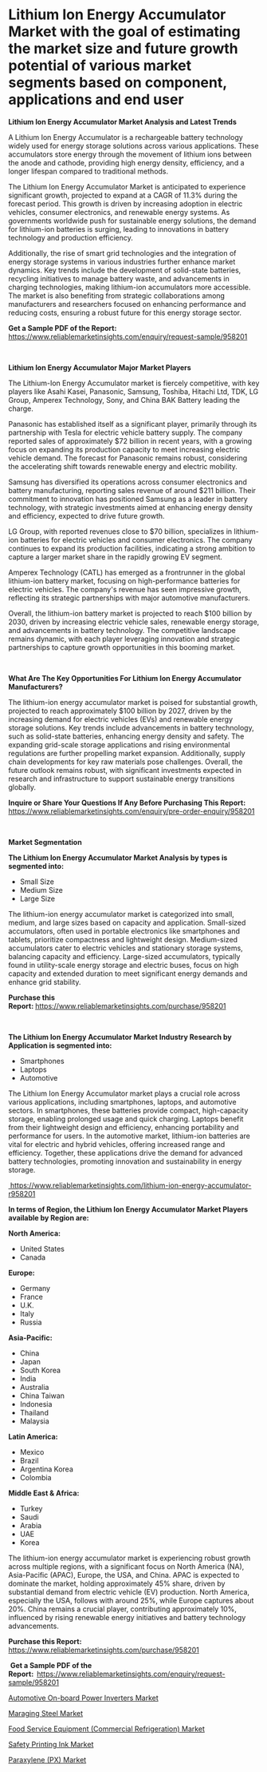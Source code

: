 <p><h1>Lithium Ion Energy Accumulator Market with the goal of estimating the market size and future growth potential of various market segments based on component, applications and end user</h1></p><p><strong>Lithium Ion Energy Accumulator Market Analysis and Latest Trends</strong></p>
<p><p>A Lithium Ion Energy Accumulator is a rechargeable battery technology widely used for energy storage solutions across various applications. These accumulators store energy through the movement of lithium ions between the anode and cathode, providing high energy density, efficiency, and a longer lifespan compared to traditional methods. </p><p>The Lithium Ion Energy Accumulator Market is anticipated to experience significant growth, projected to expand at a CAGR of 11.3% during the forecast period. This growth is driven by increasing adoption in electric vehicles, consumer electronics, and renewable energy systems. As governments worldwide push for sustainable energy solutions, the demand for lithium-ion batteries is surging, leading to innovations in battery technology and production efficiency. </p><p>Additionally, the rise of smart grid technologies and the integration of energy storage systems in various industries further enhance market dynamics. Key trends include the development of solid-state batteries, recycling initiatives to manage battery waste, and advancements in charging technologies, making lithium-ion accumulators more accessible. The market is also benefiting from strategic collaborations among manufacturers and researchers focused on enhancing performance and reducing costs, ensuring a robust future for this energy storage sector.</p></p>
<p><strong>Get a Sample PDF of the Report:&nbsp;</strong> <a href="https://www.reliablemarketinsights.com/enquiry/request-sample/958201?utm_campaign=1937&utm_medium=2&utm_source=Github&utm_content=ia&utm_term=21032025&utm_id=lithium-ion-energy-accumulator">https://www.reliablemarketinsights.com/enquiry/request-sample/958201</a></p>
<p>&nbsp;</p>
<p><strong>Lithium Ion Energy Accumulator Major Market Players</strong></p>
<p><p>The Lithium-Ion Energy Accumulator market is fiercely competitive, with key players like Asahi Kasei, Panasonic, Samsung, Toshiba, Hitachi Ltd, TDK, LG Group, Amperex Technology, Sony, and China BAK Battery leading the charge. </p><p>Panasonic has established itself as a significant player, primarily through its partnership with Tesla for electric vehicle battery supply. The company reported sales of approximately $72 billion in recent years, with a growing focus on expanding its production capacity to meet increasing electric vehicle demand. The forecast for Panasonic remains robust, considering the accelerating shift towards renewable energy and electric mobility.</p><p>Samsung has diversified its operations across consumer electronics and battery manufacturing, reporting sales revenue of around $211 billion. Their commitment to innovation has positioned Samsung as a leader in battery technology, with strategic investments aimed at enhancing energy density and efficiency, expected to drive future growth. </p><p>LG Group, with reported revenues close to $70 billion, specializes in lithium-ion batteries for electric vehicles and consumer electronics. The company continues to expand its production facilities, indicating a strong ambition to capture a larger market share in the rapidly growing EV segment.</p><p>Amperex Technology (CATL) has emerged as a frontrunner in the global lithium-ion battery market, focusing on high-performance batteries for electric vehicles. The company's revenue has seen impressive growth, reflecting its strategic partnerships with major automotive manufacturers.</p><p>Overall, the lithium-ion battery market is projected to reach $100 billion by 2030, driven by increasing electric vehicle sales, renewable energy storage, and advancements in battery technology. The competitive landscape remains dynamic, with each player leveraging innovation and strategic partnerships to capture growth opportunities in this booming market.</p></p>
<p>&nbsp;</p>
<p><strong>What Are The Key Opportunities For Lithium Ion Energy Accumulator Manufacturers?</strong></p>
<p><p>The lithium-ion energy accumulator market is poised for substantial growth, projected to reach approximately $100 billion by 2027, driven by the increasing demand for electric vehicles (EVs) and renewable energy storage solutions. Key trends include advancements in battery technology, such as solid-state batteries, enhancing energy density and safety. The expanding grid-scale storage applications and rising environmental regulations are further propelling market expansion. Additionally, supply chain developments for key raw materials pose challenges. Overall, the future outlook remains robust, with significant investments expected in research and infrastructure to support sustainable energy transitions globally.</p></p>
<p><strong>Inquire or Share Your Questions If Any Before Purchasing This Report:</strong> <a href="https://www.reliablemarketinsights.com/enquiry/pre-order-enquiry/958201?utm_campaign=1937&utm_medium=2&utm_source=Github&utm_content=ia&utm_term=21032025&utm_id=lithium-ion-energy-accumulator">https://www.reliablemarketinsights.com/enquiry/pre-order-enquiry/958201</a></p>
<p>&nbsp;</p>
<p><strong>Market Segmentation</strong></p>
<p><strong>The Lithium Ion Energy Accumulator Market Analysis by types is segmented into:</strong></p>
<p><ul><li>Small Size</li><li>Medium Size</li><li>Large Size</li></ul></p>
<p><p>The lithium-ion energy accumulator market is categorized into small, medium, and large sizes based on capacity and application. Small-sized accumulators, often used in portable electronics like smartphones and tablets, prioritize compactness and lightweight design. Medium-sized accumulators cater to electric vehicles and stationary storage systems, balancing capacity and efficiency. Large-sized accumulators, typically found in utility-scale energy storage and electric buses, focus on high capacity and extended duration to meet significant energy demands and enhance grid stability.</p></p>
<p><strong>Purchase this Report:&nbsp;</strong><a href="https://www.reliablemarketinsights.com/purchase/958201?utm_campaign=1937&utm_medium=2&utm_source=Github&utm_content=ia&utm_term=21032025&utm_id=lithium-ion-energy-accumulator">https://www.reliablemarketinsights.com/purchase/958201</a></p>
<p>&nbsp;</p>
<p><strong>The Lithium Ion Energy Accumulator Market Industry Research by Application is segmented into:</strong></p>
<p><ul><li>Smartphones</li><li>Laptops</li><li>Automotive</li></ul></p>
<p><p>The Lithium Ion Energy Accumulator market plays a crucial role across various applications, including smartphones, laptops, and automotive sectors. In smartphones, these batteries provide compact, high-capacity storage, enabling prolonged usage and quick charging. Laptops benefit from their lightweight design and efficiency, enhancing portability and performance for users. In the automotive market, lithium-ion batteries are vital for electric and hybrid vehicles, offering increased range and efficiency. Together, these applications drive the demand for advanced battery technologies, promoting innovation and sustainability in energy storage.</p></p>
<p><a href="https://www.reliablemarketinsights.com/lithium-ion-energy-accumulator-r958201?utm_campaign=1937&utm_medium=2&utm_source=Github&utm_content=ia&utm_term=21032025&utm_id=lithium-ion-energy-accumulator">&nbsp;https://www.reliablemarketinsights.com/lithium-ion-energy-accumulator-r958201</a></p>
<p><strong>In terms of Region, the Lithium Ion Energy Accumulator Market Players available by Region are:</strong></p>
<p>
    <p> <strong> North America: </strong>
        <ul>
            <li>United States</li>
            <li>Canada</li>
        </ul>
        </p> 
    <p> <strong> Europe: </strong>
        <ul>
            <li>Germany</li>
            <li>France</li>
            <li>U.K.</li>
            <li>Italy</li>
            <li>Russia</li>
        </ul>
        </p> 
    <p> <strong> Asia-Pacific: </strong>
        <ul>
            <li>China</li>
            <li>Japan</li>
            <li>South Korea</li>
            <li>India</li>
            <li>Australia</li>
            <li>China Taiwan</li>
            <li>Indonesia</li>
            <li>Thailand</li>
            <li>Malaysia</li>
        </ul>
        </p> 
    <p> <strong> Latin America: </strong>
        <ul>
            <li>Mexico</li>
            <li>Brazil</li>
            <li>Argentina Korea</li>
            <li>Colombia</li>
        </ul>
        </p> 
    <p> <strong> Middle East & Africa: </strong>
        <ul>
            <li>Turkey</li>
            <li>Saudi</li>
            <li>Arabia</li>
            <li>UAE</li>
            <li>Korea</li>
        </ul>
    </p>
    </p>
<p><p>The lithium-ion energy accumulator market is experiencing robust growth across multiple regions, with a significant focus on North America (NA), Asia-Pacific (APAC), Europe, the USA, and China. APAC is expected to dominate the market, holding approximately 45% share, driven by substantial demand from electric vehicle (EV) production. North America, especially the USA, follows with around 25%, while Europe captures about 20%. China remains a crucial player, contributing approximately 10%, influenced by rising renewable energy initiatives and battery technology advancements.</p></p>
<p><strong>Purchase this Report: </strong><a href="https://www.reliablemarketinsights.com/purchase/958201?utm_campaign=1937&utm_medium=2&utm_source=Github&utm_content=ia&utm_term=21032025&utm_id=lithium-ion-energy-accumulator">https://www.reliablemarketinsights.com/purchase/958201</a></p>
<p>&nbsp;<strong>Get a Sample PDF of the Report:&nbsp;&nbsp;</strong><a href="https://www.reliablemarketinsights.com/enquiry/request-sample/958201?utm_campaign=1937&utm_medium=2&utm_source=Github&utm_content=ia&utm_term=21032025&utm_id=lithium-ion-energy-accumulator">https://www.reliablemarketinsights.com/enquiry/request-sample/958201</a></p>
<p><strong></strong></p>
<p><p><a href="https://github.com/suebabuhai/Market-Research-Report-List-1/blob/main/automotive-on-board-power-inverters-market.md?utm_campaign=1937&utm_medium=2&utm_source=Github&utm_content=ia&utm_term=21032025&utm_id=lithium-ion-energy-accumulator">Automotive On-board Power Inverters Market</a></p><p><a href="https://github.com/goliareanoyh/Market-Research-Report-List-1/blob/main/maraging-steel-market.md?utm_campaign=1937&utm_medium=2&utm_source=Github&utm_content=ia&utm_term=21032025&utm_id=lithium-ion-energy-accumulator">Maraging Steel Market</a></p><p><a href="https://github.com/naanaafranxu/Market-Research-Report-List-1/blob/main/food-service-equipment-commercial-refrigeration-market.md?utm_campaign=1937&utm_medium=2&utm_source=Github&utm_content=ia&utm_term=21032025&utm_id=lithium-ion-energy-accumulator">Food Service Equipment (Commercial Refrigeration) Market</a></p><p><a href="https://github.com/knazsdadeyvw/Market-Research-Report-List-1/blob/main/safety-printing-ink-market.md?utm_campaign=1937&utm_medium=2&utm_source=Github&utm_content=ia&utm_term=21032025&utm_id=lithium-ion-energy-accumulator">Safety Printing Ink Market</a></p><p><a href="https://github.com/nyanikumchu/Market-Research-Report-List-1/blob/main/paraxylene-px-market.md?utm_campaign=1937&utm_medium=2&utm_source=Github&utm_content=ia&utm_term=21032025&utm_id=lithium-ion-energy-accumulator">Paraxylene (PX) Market</a></p></p>